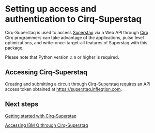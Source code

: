 # Setting up access and authentication to Cirq-Superstaq

Cirq-Superstaq is used to access [Superstaq](https://www.infleqtion.com/superstaq) via a Web API through [Cirq](https://github.com/quantumlib/Cirq). Cirq programmers can take advantage of the applications, pulse level optimizations, and write-once-target-all features of Superstaq with this package.

Please note that Python version `3.8` or higher is required.

## Accessing Cirq-Superstaq

Creating and submitting a circuit through Cirq-Superstaq requires an API access token obtained at https://superstaq.infleqtion.com.

## Next steps

[Getting started with Cirq-Superstaq](../tutorials/cirq-superstaq/getting_started_cirq_superstaq.ipynb)

[Accessing IBM Q through Cirq-Superstaq](../tutorials/cirq-superstaq/ibm_cirq_superstaq.ipynb)
